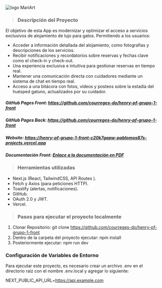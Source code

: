 ![logo MariArt](./public/logoReadme.png)

> ### Descripción del Proyecto

<p>El objetivo de esta App es modernizar y optimizar el acceso a servicios exclusivos de alojamiento de lujo para gatos. Permitiendo a los usuarios:</p>

- Acceder a información detallada del alojamiento, como fotografías y descripciones de los servicios.
- Recibir notificaciones y recordatorios sobre reservas y fechas clave como el check-in y check-out.
- Una experiencia exclusiva e intuitiva para gestionar reservas en tiempo real.
- Mantener una comunicación directa con cuidadores mediante un sistema de chat en tiempo real.
- Acceso a una bitácora con fotos, videos y posteos sobre la estadía del huésped gatuno, actualizados por su cuidador.

##### GitHub Pages Front: <https://github.com/courreges-do/henry-pf-grupo-1-front>

##### GitHub Pages Back: <https://github.com/courreges-do/henry-pf-grupo-1-front>

##### Website: <https://henry-pf-grupo-1-front-c20k7gapw-pablomos87s-projects.vercel.app>

##### Documentación Front: [Enlace a la documentación en PDF](./public/manual_usuario.pdf)

> ### Herramientas utilizadas

- Next.js (React, TailwindCSS, API Routes ).
- Fetch y Axios (para peticiones HTTP).
- Toastify (alertas, notificaciones).
- GitHub.
- OAuth 2.0 y JWT.
- Vercel.

> ### Pasos para ejecutar el proyecto localmente

1. Clonar Repositorio: git clone <https://github.com/courreges-do/henry-pf-grupo-1-front>
2. Dentro de la carpeta del proyecto ejecutar: npm install
3. Posteriormente ejecutar: npm run dev

### Configuración de Variables de Entorno

Para ejecutar este proyecto, es necesario crear un archivo .env en el directorio raíz con el nombre .env.local y agregar lo siguiente:

NEXT_PUBLIC_API_URL=https://api.example.com
